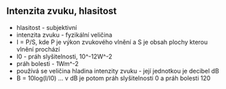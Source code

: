## Intenzita zvuku, hlasitost
- hlasitost - subjektivní
- intenzita zvuku - fyzikální veličina
- I = P/S, kde P je výkon zvukového vlnění a S je obsah plochy kterou vlnění prochází
- I0 - práh slyšitelnosti, 10^-12W^-2
- práh bolesti - 1Wm^-2
- používá se veličina hladina intenzity zvuku - její jednotkou je decibel dB
- B = 10log(I/I0) ... v dB je potom práh slyšitelnosti 0 a práh bolesti 120
 
